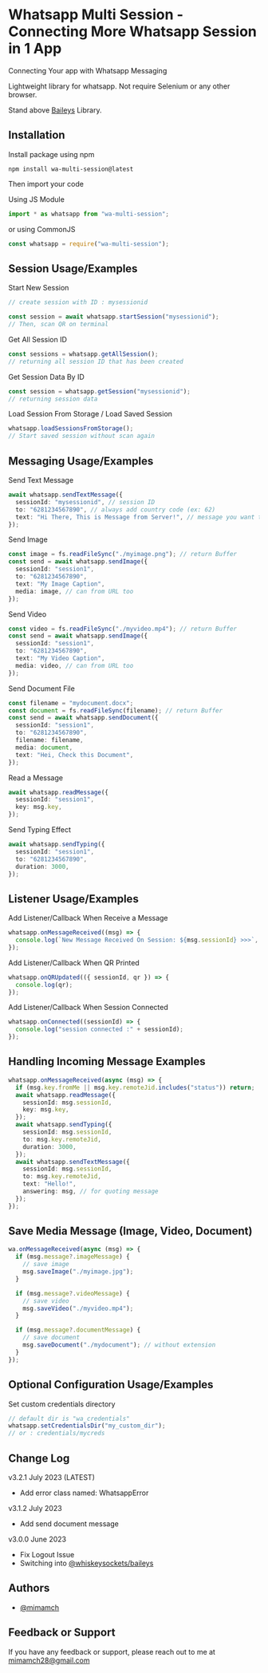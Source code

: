 # Whatsapp Multi Session - Connecting More Whatsapp Session in 1 App

Connecting Your app with Whatsapp Messaging

Lightweight library for whatsapp. Not require Selenium or any other browser.

Stand above [Baileys](https://github.com/WhiskeySockets/Baileys) Library.

## Installation

Install package using npm

```
npm install wa-multi-session@latest
```

Then import your code

Using JS Module

```ts
import * as whatsapp from "wa-multi-session";
```

or using CommonJS

```ts
const whatsapp = require("wa-multi-session");
```

## Session Usage/Examples

Start New Session

```ts
// create session with ID : mysessionid

const session = await whatsapp.startSession("mysessionid");
// Then, scan QR on terminal
```

Get All Session ID

```ts
const sessions = whatsapp.getAllSession();
// returning all session ID that has been created
```

Get Session Data By ID

```ts
const session = whatsapp.getSession("mysessionid");
// returning session data
```

Load Session From Storage / Load Saved Session

```ts
whatsapp.loadSessionsFromStorage();
// Start saved session without scan again
```

## Messaging Usage/Examples

Send Text Message

```ts
await whatsapp.sendTextMessage({
  sessionId: "mysessionid", // session ID
  to: "6281234567890", // always add country code (ex: 62)
  text: "Hi There, This is Message from Server!", // message you want to send
});
```

Send Image

```ts
const image = fs.readFileSync("./myimage.png"); // return Buffer
const send = await whatsapp.sendImage({
  sessionId: "session1",
  to: "6281234567890",
  text: "My Image Caption",
  media: image, // can from URL too
});
```

Send Video

```ts
const video = fs.readFileSync("./myvideo.mp4"); // return Buffer
const send = await whatsapp.sendImage({
  sessionId: "session1",
  to: "6281234567890",
  text: "My Video Caption",
  media: video, // can from URL too
});
```

Send Document File

```ts
const filename = "mydocument.docx";
const document = fs.readFileSync(filename); // return Buffer
const send = await whatsapp.sendDocument({
  sessionId: "session1",
  to: "6281234567890",
  filename: filename,
  media: document,
  text: "Hei, Check this Document",
});
```

Read a Message

```ts
await whatsapp.readMessage({
  sessionId: "session1",
  key: msg.key,
});
```

Send Typing Effect

```ts
await whatsapp.sendTyping({
  sessionId: "session1",
  to: "6281234567890",
  duration: 3000,
});
```

## Listener Usage/Examples

Add Listener/Callback When Receive a Message

```ts
whatsapp.onMessageReceived((msg) => {
  console.log(`New Message Received On Session: ${msg.sessionId} >>>`, msg);
});
```

Add Listener/Callback When QR Printed

```ts
whatsapp.onQRUpdated(({ sessionId, qr }) => {
  console.log(qr);
});
```

Add Listener/Callback When Session Connected

```ts
whatsapp.onConnected((sessionId) => {
  console.log("session connected :" + sessionId);
});
```

## Handling Incoming Message Examples

```ts
whatsapp.onMessageReceived(async (msg) => {
  if (msg.key.fromMe || msg.key.remoteJid.includes("status")) return;
  await whatsapp.readMessage({
    sessionId: msg.sessionId,
    key: msg.key,
  });
  await whatsapp.sendTyping({
    sessionId: msg.sessionId,
    to: msg.key.remoteJid,
    duration: 3000,
  });
  await whatsapp.sendTextMessage({
    sessionId: msg.sessionId,
    to: msg.key.remoteJid,
    text: "Hello!",
    answering: msg, // for quoting message
  });
});
```

## Save Media Message (Image, Video, Document)

```ts
wa.onMessageReceived(async (msg) => {
  if (msg.message?.imageMessage) {
    // save image
    msg.saveImage("./myimage.jpg");
  }

  if (msg.message?.videoMessage) {
    // save video
    msg.saveVideo("./myvideo.mp4");
  }

  if (msg.message?.documentMessage) {
    // save document
    msg.saveDocument("./mydocument"); // without extension
  }
});
```

## Optional Configuration Usage/Examples

Set custom credentials directory

```ts
// default dir is "wa_credentials"
whatsapp.setCredentialsDir("my_custom_dir");
// or : credentials/mycreds
```

## Change Log

v3.2.1 July 2023 (LATEST)

- Add error class named: WhatsappError

v3.1.2 July 2023

- Add send document message

v3.0.0 June 2023

- Fix Logout Issue
- Switching into [@whiskeysockets/baileys](https://github.com/WhiskeySockets/Baileys)

## Authors

- [@mimamch](https://www.github.com/mimamch)

## Feedback or Support

If you have any feedback or support, please reach out to me at mimamch28@gmail.com
